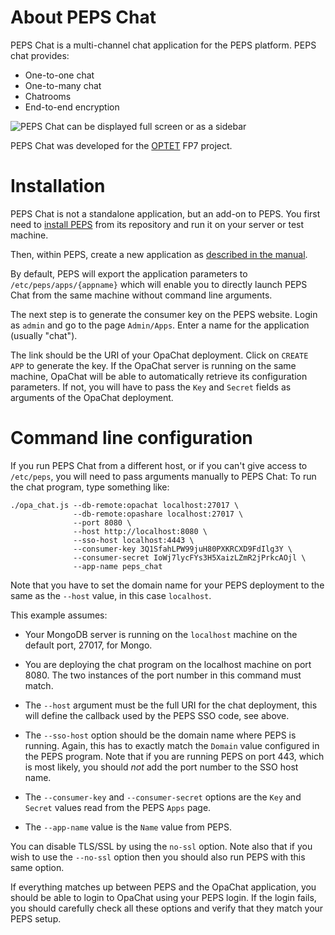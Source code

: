 # About PEPS Chat

PEPS Chat is a multi-channel chat application for the PEPS platform. PEPS chat provides:

- One-to-one chat
- One-to-many chat
- Chatrooms
- End-to-end encryption

![PEPS Chat can be displayed full screen or as a sidebar](https://cloud.githubusercontent.com/assets/808274/7677175/419fc85a-fd4a-11e4-86f1-216acbadc341.png)

PEPS Chat was developed for the [OPTET](http://optet.eu) FP7 project.

# Installation

PEPS Chat is not a standalone application, but an add-on to PEPS.
You first need to [install PEPS](https://github.com/MLstate/PEPS) from its repository and run it on your server or test machine.

Then, within PEPS, create a new application as [described in the manual](https://github.com/MLstate/PEPS/wiki/Admin-Manual#adding-applications).

By default, PEPS will export the application parameters to `/etc/peps/apps/{appname}` which will enable you to directly launch PEPS Chat from the same machine without command line arguments.

The next step is to generate the consumer key on the PEPS website. Login as `admin` and go to the page `Admin/Apps`.  Enter a name for the application (usually "chat").

The link should be the URI of your OpaChat deployment. Click on `CREATE APP` to generate the key. If the OpaChat server is running on the same machine, OpaChat will be able to automatically retrieve its configuration parameters. If not, you will have to pass the `Key` and `Secret` fields as arguments of the OpaChat deployment.

# Command line configuration

If you run PEPS Chat from a different host, or if you can't give access to `/etc/peps`, you will need to pass arguments manually to PEPS Chat:
To run the chat program, type something like:

    ./opa_chat.js --db-remote:opachat localhost:27017 \
                  --db-remote:opashare localhost:27017 \
                  --port 8080 \
                  --host http://localhost:8080 \
                  --sso-host localhost:4443 \
                  --consumer-key 3Q1SfahLPW99juH80PXKRCXD9FdIlg3Y \
                  --consumer-secret IoWj7lycFYs3H5XaizLZmR2jPrkcAOjl \
                  --app-name peps_chat

Note that you have to set the domain name for your PEPS deployment to the same
as the `--host` value, in this case `localhost`.

This example assumes:

- Your MongoDB server is running on the `localhost` machine on the default port,
  27017, for Mongo.

- You are deploying the chat program on the localhost machine on port 8080.  The
  two instances of the port number in this command must match.

- The `--host` argument must be the full URI for the chat deployment, this will
  define the callback used by the PEPS SSO code, see above.

- The `--sso-host` option should be the domain name where PEPS is running.
  Again, this has to exactly match the `Domain` value configured in the PEPS
  program.  Note that if you are running PEPS on port 443, which is most likely,
  you should *not* add the port number to the SSO host name.

- The `--consumer-key` and `--consumer-secret` options are the `Key` and
  `Secret` values read from the PEPS `Apps` page.

- The `--app-name` value is the `Name` value from PEPS.

You can disable TLS/SSL by using the `no-ssl` option. Note also that if you wish to
use the `--no-ssl` option then you should also run PEPS with this same option.

If everything matches up between PEPS and the OpaChat application, you should be
able to login to OpaChat using your PEPS login.  If the login fails, you should
carefully check all these options and verify that they match your PEPS setup.

